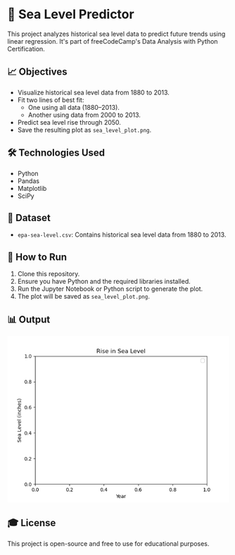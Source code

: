 # 🌊 Sea Level Predictor

This project analyzes historical sea level data to predict future trends using linear regression. It's part of freeCodeCamp's Data Analysis with Python Certification.

## 📈 Objectives

- Visualize historical sea level data from 1880 to 2013.
- Fit two lines of best fit:
  - One using all data (1880–2013).
  - Another using data from 2000 to 2013.
- Predict sea level rise through 2050.
- Save the resulting plot as `sea_level_plot.png`.

## 🛠️ Technologies Used

- Python
- Pandas
- Matplotlib
- SciPy

## 📁 Dataset

- `epa-sea-level.csv`: Contains historical sea level data from 1880 to 2013.

## 🚀 How to Run

1. Clone this repository.
2. Ensure you have Python and the required libraries installed.
3. Run the Jupyter Notebook or Python script to generate the plot.
4. The plot will be saved as `sea_level_plot.png`.

## 📊 Output

![Sea Level Plot](sea_level_plot.png)

## 🎓 License

This project is open-source and free to use for educational purposes.
